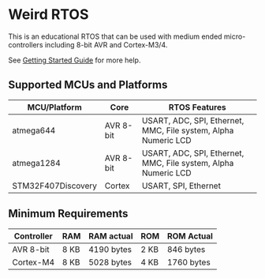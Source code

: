 Weird RTOS
==========
This is an educational RTOS that can be used with medium ended 
micro-controllers including 8-bit AVR and Cortex-M3/4.

See [Getting Started Guide](GUIDEALL.md) for more help.

## Supported MCUs and Platforms
| MCU/Platform | Core | RTOS Features |
| ------------ | ---- | -------- |
| atmega644 | AVR 8-bit | USART, ADC, SPI, Ethernet, MMC, File system, Alpha Numeric LCD |
| atmega1284 | AVR 8-bit | USART, ADC, SPI, Ethernet, MMC, File system, Alpha Numeric LCD |
| STM32F407Discovery | Cortex | USART, SPI, Ethernet |

## Minimum Requirements
| Controller | RAM | RAM actual | ROM | ROM Actual |
| ---------- | --- | ---------- | --- | ---------- |
| AVR 8-bit | 8 KB | 4190 bytes | 2 KB | 846 bytes |
| Cortex-M4 | 8 KB | 5028 bytes | 4 KB | 1760 bytes |

